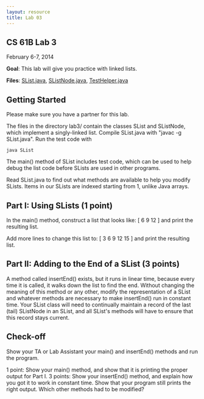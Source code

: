 ```yaml
---
layout: resource
title: Lab 03
---
```

CS 61B Lab 3
------------
February 6-7, 2014

**Goal**:  This lab will give you practice with linked lists.

**Files**: <a href="SList.java">SList.java</a>, <a href="SListNode.java">SListNode.java</a>, <a href="TestHelper.java">TestHelper.java</a>

Getting Started
---------------
Please make sure you have a partner for this lab.

The files in the directory lab3/ contain the classes SList and SListNode, which
implement a singly-linked list.  Compile SList.java with "javac -g SList.java".
Run the test code with

    java SList

The main() method of SList includes test code, which can be used to help debug
the list code before SLists are used in other programs.

Read SList.java to find out what methods are available to help you modify
SLists.  Items in our SLists are indexed starting from 1, unlike Java arrays.

Part I:  Using SLists (1 point)
-------------------------------
In the main() method, construct a list that looks like:
    [ 6 9 12 ] 
and print the resulting list.

Add more lines to change this list to:
    [ 3 6 9 12 15 ] 
and print the resulting list.

Part II:  Adding to the End of a SList (3 points)
--------------------------------------------------
A method called insertEnd() exists, but it runs in linear time, because every
time it is called, it walks down the list to find the end.  Without changing
the meaning of this method or any other, modify the representation of a SList
and whatever methods are necessary to make insertEnd() run in constant time.
Your SList class will need to continually maintain a record of the last (tail)
SListNode in an SList, and all SList's methods will have to ensure that this
record stays current.

Check-off
---------
Show your TA or Lab Assistant your main() and insertEnd() methods and run the
program.

1 point:   Show your main() method, and show that it is printing the proper
           output for Part I.
3 points:  Show your insertEnd() method, and explain how you got it to work in
           constant time.  Show that your program still prints the right
           output.  Which other methods had to be modified?
